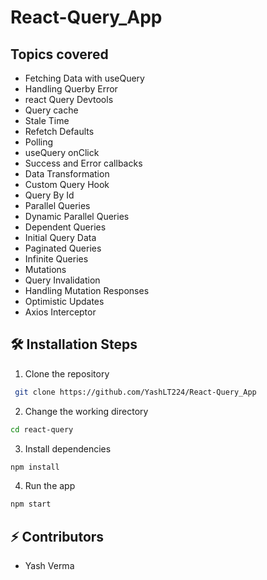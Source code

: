 # React-Query_App

## Topics covered

* Fetching Data with useQuery
* Handling Querby Error
* react Query Devtools
* Query cache
* Stale Time
* Refetch Defaults
* Polling
* useQuery onClick
* Success and Error callbacks
* Data Transformation
* Custom Query Hook
* Query By Id
* Parallel Queries
* Dynamic Parallel Queries
* Dependent Queries
* Initial Query Data
* Paginated Queries
* Infinite Queries
* Mutations
* Query Invalidation
* Handling Mutation Responses
* Optimistic Updates
* Axios Interceptor

## 🛠️ Installation Steps

1. Clone the repository

```bash
 git clone https://github.com/YashLT224/React-Query_App
```

2. Change the working directory

```bash
cd react-query
```

3. Install dependencies

```bash
npm install
```

4. Run the app

```bash
npm start
```

## ⚡ Contributors

- Yash Verma

